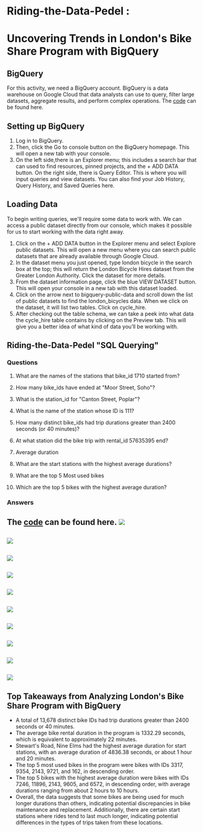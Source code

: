 # Riding-the-Data-Pedel :
# Uncovering Trends in London's Bike Share Program with BigQuery

## BigQuery

For this activity, we need a BigQuery account.
BigQuery is a data warehouse on Google Cloud that data analysts can use to query, filter large datasets, aggregate results, and perform complex operations. 
The [code](https://console.cloud.google.com/bigquery?sq=899801418164:40a4efd3ab644bcfa641979451262551) can be found here.
## Setting up BigQuery

1. Log in to BigQuery. 
2. Then, click the Go to console button on the BigQuery homepage. This will open a new tab with your console.
3. On the left side,there is an Explorer menu; this includes a search bar that can used to find resources, pinned projects, and the + ADD DATA button. On the right side,  there is Query Editor. This is where you will input queries and view datasets. You can also find your Job History, Query History, and Saved Queries here. 
 
## Loading Data
To begin writing queries, we'll require some data to work with. We can access a public dataset directly from our console, which makes it possible for us to start working with the data right away.

1. Click on the + ADD DATA button in the Explorer menu and select Explore public datasets. This will open a new menu where you can search public datasets that are already available through Google Cloud. 
2. In the dataset menu you just opened, type london bicycle in the search box at the top; this will return the London Bicycle Hires dataset from the Greater London Authority. Click the dataset for more details.
3. From the dataset information page, click the blue VIEW DATASET button. This will open your console in a new tab with this dataset loaded. 
4. Click on the arrow next to bigquery-public-data and scroll down the list of public datasets to find the london_bicycles data. When we click on the dataset, it will list two tables. Click on cycle_hire.
5. After checking out the table schema, we can take a peek into what data the cycle_hire table contains by clicking on the Preview tab. This will give you a better idea of what kind of data you’ll be working with.

## Riding-the-Data-Pedel "SQL Querying"
### Questions

1. What are the names of the stations that bike_id 1710 started from?

2. How many bike_ids have ended at "Moor Street, Soho"?

3. What is the station_id for "Canton Street, Poplar"?

4. What is the name of the station whose ID is 111?

5. How many distinct bike_ids had trip durations greater than 2400 seconds (or 40 minutes)?

6. At what station did the bike trip with rental_id 57635395 end?

7. Average duration 

8. What are the start stations with the highest average durations?

9. What are the top 5 Most used bikes

10. Which are the top 5 bikes with the highest average duration?

### Answers
The [code](https://console.cloud.google.com/bigquery?sq=899801418164:40a4efd3ab644bcfa641979451262551) can be found here.
<kbd>  ![](images/1.PNG)  </kbd>
---------------------------------

<kbd>  ![](images/2.PNG)  </kbd>
---------------------------------

<kbd>  ![](images/3.PNG)  </kbd>
---------------------------------

<kbd>  ![](images/4.PNG)  </kbd>
---------------------------------

<kbd>  ![](images/5.PNG)  </kbd>
---------------------------------

<kbd>  ![](images/6.PNG)  </kbd>
---------------------------------

<kbd>  ![](images/7.PNG)  </kbd>
---------------------------------

<kbd>  ![](images/8.PNG)  </kbd>
---------------------------------

<kbd>  ![](images/9.PNG)  </kbd>
---------------------------------

<kbd>  ![](images/10.PNG)  </kbd>
---------------------------------

## Top Takeaways from Analyzing London's Bike Share Program with BigQuery

* A total of 13,678 distinct bike IDs had trip durations greater than 2400 seconds or 40 minutes.
* The average bike rental duration in the program is 1332.29 seconds, which is equivalent to approximately 22 minutes.
* Stewart's Road, Nine Elms had the highest average duration for start stations, with an average duration of 4836.38 seconds, or about 1 hour and 20 minutes.
* The top 5 most used bikes in the program were bikes with IDs 3317, 9354, 2143, 9721, and 162, in descending order.
* The top 5 bikes with the highest average duration were bikes with IDs 7246, 11896, 2143, 9605, and 6572, in descending order, with average durations ranging from about 2 hours to 10 hours.
* Overall, the data suggests that some bikes are being used for much longer durations than others, indicating potential discrepancies in bike maintenance and replacement. Additionally, there are certain start stations where rides tend to last much longer, indicating potential differences in the types of trips taken from these locations.
